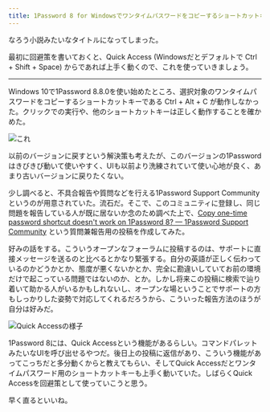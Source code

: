 ```yaml
---
title: 1Password 8 for Windowsでワンタイムパスワードをコピーするショートカットキーが動かない件
---
```

なろう小説みたいなタイトルになってしまった。

最初に回避策を書いておくと、Quick Access (Windowsだとデフォルトで Ctrl + Shift + Space) からであれば上手く動くので、これを使っていきましょう。

* * *

Windows 10で1Password 8.8.0を使い始めたところ、選択対象のワンタイムパスワードをコピーするショートカットキーである Ctrl + Alt + C が動作しなかった。クリックでの実行や、他のショートカットキーは正しく動作することを確かめた。

![](https://lh3.googleusercontent.com/docs/AG8NV2b0xhBw6SgPXIuEpu57hWbVe-aEr9BPFZYwo5XmJmT_WAI-Lrnj3khQMp1yDLFwNPzuChTXNCXH8aYcI2DQK8FaxsE6OKz5yqxcRiER7ustQN-T3tk-2qwZaMD6ksqY2iYkioWpsqLtyFDEFGanVDRSgeCurL85zFqGBdiW0W6D_kMSpO450Ioe-zj0dj4Ce66ymaoMOzORPuOnSvQI7IC0eQCA9wX6qGN--3jJF5sJVBhqVjn4WFcumkGWelY2ZDwcQNu3_hlLFt7fce5xrAW0oZmzRTOYuQr5X7VwOIjHaxcs5wF0KaxNm_IiJqgJg_4WuJ6WnCQUBG19Ai9MuGj--K_xLxt1_8YBALBvTle2K5XZEJM7eaI2OoJXwFD6fI92E30QEAR8esn-eGCdHsGAWQp8KDOxlFFO8hEM5LUblTgqEtUMradqV7evDguVo9xxlpZyRiRp5WPZaym41DF-M9OeisG7ludpSB539BlUG61RCZZoBtF154bOL5TE-qzCrZd_nEnIKUVkAbfvseBJNTMJWveyfpFqhNDqhfe67GFcCsyLbGc-95NjQ_bAzmuG2FL840aUgPvao65sGy9rLPcDEx6q5hd_0s77WlpMX-gyvLwFvxHAuCLBZr9WwdRXUrdNPbV4sTAGMpl03fTuorXlmXmj7CTtmVccqGDukr-j3gmoBYo4iqKlwKXm6CIbNcN8CEdh-rGR0W5w-HIIZoh2dB3gd3drG68jqjL-W5j-BkhMGTWhPHqmtmr8942hhQsfV-f3KbtwbIlUohJBDEXUSTGildI_mq0hOgLLEtkAF0naGU4ZMivLm5M6wiZv5IF961-gekhfupKW-g9toU2I3utzrDCoXYwjVujIVPwY4_mcHUPt6ZNcVDzyiFBP0oPUPi_quJXd3rAfxux0j2O0Szx2FHg8rLX247LU_xec_5-id7rrb-1g-dpoaCDeIumjkcJYJO7GcBWOTgYB8-nC4WDXtGA1gb63c1AjRv1XzHxU5PZ6HwjYaB33vJESW1fKfU_Ynp4k07ClcU59kbHCWIMnXNEkOYy70OERJgQmeprKdLbrqNKNZwX_DB27SW2Tjpf16TA8GG7TOAI8udT-tRXr_k4LCvcS7Ji-RGAeT0oazNcWsDAhSjGZEI429BUeAWGlgHQfVx_OxcudHNmPq70qkES5tcpzFMpYX2vIXMkwwm01EBSZqrydUoT-KjIUmcZlw2JocY1n2NZP2Qf68yb69d1azwIO9SeZLAf1Jw "これ")

以前のバージョンに戻すという解決策も考えたが、このバージョンの1Passwordはきびきび動いて使いやすく、UIも以前より洗練されていて使い心地が良く、あまり古いバージョンに戻りたくない。

少し調べると、不具合報告や質問などを行える1Password Support Communityというのが用意されていた。流石だ。そこで、このコミュニティに登録し、同じ問題を報告している人が既に居ないか念のため調べた上で、[Copy one-time password shortcut doesn't work on 1Password 8? — 1Password Support Community](https://1password.community/discussion/comment/649927) という質問兼報告用の投稿を作成してみた。

好みの話をする。こういうオープンなフォーラムに投稿するのは、サポートに直接メッセージを送るのと比べるとかなり緊張する。自分の英語が正しく伝わっているのかどうかとか、態度が悪くないかとか、完全に勘違いしていてお前の環境だけで起こっている問題ではないのか、とか。しかし将来この投稿に検索で辿り着いて助かる人がいるかもしれないし、オープンな場ということでサポートの方もしっかりした姿勢で対応してくれるだろうから、こういった報告方法のほうが自分は好みだ。

![](https://lh3.googleusercontent.com/docs/AG8NV2YHgOezS5YQwbxWM0JxUraqQqdPr4Wo36U7jzF2LYgckEfUjtxg_Ltip3mgiewTZVzqvogFF4AupFHcpGElwTtFu9c6mzQPxvomizEFjpktV-QFbTvjP9pPFInOXHnWhfEdBbYTwY3zdEvEBY8R8mbk0hYfTQkLOD3H2doGdQtGUiG5KB6QTFTfCtefCdLvlu1lxOn1n7f0k3VLnLhugS0KXfeA71t-NJVT7lmrCFeO9Wxx1LtO4KHcC-Mvq4EsLquLhqmk8KmhjvDoWLvE9oVlTxcCQXM3LmIKdQMud-EQI_1NYbX6KBBgh2MUfKOs282pRRcEPVyx7a778QeMTn9wcrDgHi1IMzp__6-keIg1XZ2wQZOJdboHkgpSI8yBIXX0olgNsSO_xiyxvTTHT5Xp4LXuliVkwrQmrE794-w950QvsC0MNzUksmligguvcMSop50G1SbnRffaQajx0pSnbDR4-FGAsnxxIcU9YUus2SARCV1TD9Jsh9L37vZLNi4FZLq7T7SYlqkjnc7dGljQYzNT09i2SG20QpCvRW0HD9Zw7qoQ8OGLbvxmjhPbBC37CvWcSqAGt5WnJCQBpdOFfRSKuE5mgja0Gdp08ZeaXvElvtEHRRe1X0pvWddW3c9-1yzUAFz8RIyjlqm5tjDWXwOKleoqkn6SrjLRp14epbpKtofJYmMmo1LFo0V4C_mbg6yFpM_wTNnu66eTvux3DO_ICMyLMXkbAGbQaI9yV2UQnAwXz_gxx6-AQ6b50Khqzrc6Pj3jcMsQ_OLL-ih-aGdV7KSs8cTy6tf8Qs4fmSzngFFX5utYiZUxrUz_2656gDVCf0FVKsl89u2laEdmRBUZnEV4MoapCaWjMlFdu50tB7uXTp-GQt5NYrP__dsjlahlKdW3phkRkjfLMSlaukNlOQeF42_WBPXD95S9wd8SNI4gsXdcqW8xp0WUArTc0nu2_pD3rgGgPJVTJoV4niSvaIdE3gx_niBv3julvWozCqymRhfezFZju_pezyYOUc9xwzCUuwfJap2g_YEUY94sCfdunPmdKSLsgpEla8FLBA1yw85n7DsTQNRbnWShOfiR4G3bQz1zl6-dpz_hbgWUUdE5GekPwTjHB16PxiIPWVzhvUxvLlzn1pKr5hE1IMXQeXzlKST8wK3xUTHpLPMOBlmnDY_uJ4PFVnxik7DxF4kXAWgOIqXlERbBH6UUHkHv6E6xtmldnpZQfE79c9tEIe4yEWF3_M74FfEkSzLWNw "Quick Accessの様子")

1Password 8には、Quick Accessという機能があるらしい。コマンドパレットみたいなUIを呼び出せるやつだ。後日上の投稿に返信があり、こういう機能があってこっちだと多分動くからと教えてもらい、そしてQuick Accessだとワンタイムパスワード用のショートカットキーも上手く動いていた。しばらくQuick Accessを回避策として使っていこうと思う。

早く直るといいね。
